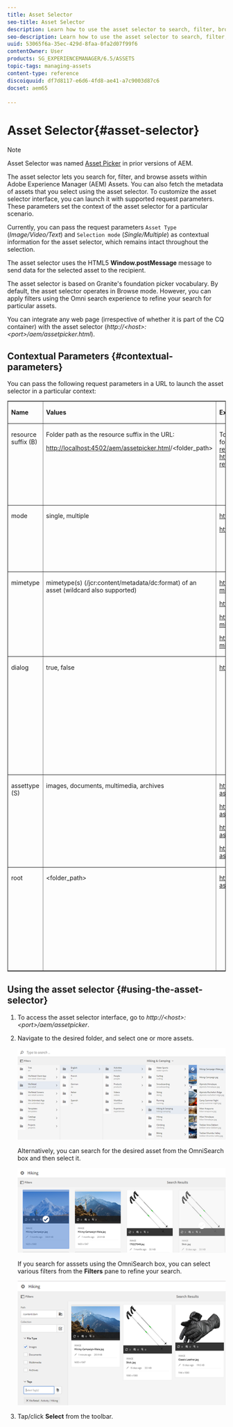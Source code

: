 ```yaml
---
title: Asset Selector
seo-title: Asset Selector
description: Learn how to use the asset selector to search, filter, browse, and fetch metadata for assets within Adobe Experience Manager (AEM) Assets. Also learn how to customize the asset selector interface.
seo-description: Learn how to use the asset selector to search, filter, browse, and fetch metadata for assets within Adobe Experience Manager (AEM) Assets. Also learn how to customize the asset selector interface.
uuid: 53065f6a-35ec-429d-8faa-0fa2d07f99f6
contentOwner: User
products: SG_EXPERIENCEMANAGER/6.5/ASSETS
topic-tags: managing-assets
content-type: reference
discoiquuid: df7d8117-e6d6-4fd8-ae41-a7c9003d87c6
docset: aem65

---
```


# Asset Selector{#asset-selector}

>[!NOTE]
>
>Asset Selector was named [Asset Picker](https://helpx.adobe.com/experience-manager/6-2/assets/using/asset-picker.html) in prior versions of AEM.

The asset selector lets you search for, filter, and browse assets within Adobe Experience Manager (AEM) Assets. You can also fetch the metadata of assets that you select using the asset selector. To customize the asset selector interface, you can launch it with supported request parameters. These parameters set the context of the asset selector for a particular scenario.

Currently, you can pass the request parameters `Asset Type` (*Image/Video/Text*) and `Selection mode` (*Single/Multiple*) as contextual information for the asset selector, which remains intact throughout the selection.

The asset selector uses the HTML5 **Window.postMessage** message to send data for the selected asset to the recipient.

The asset selector is based on Granite's foundation picker vocabulary. By default, the asset selector operates in Browse mode. However, you can apply filters using the Omni search experience to refine your search for particular assets.

You can integrate any web page (irrespective of whether it is part of the CQ container) with the asset selector (*http://&lt;host&gt;:&lt;port&gt;/aem/assetpicker.html*).

## Contextual Parameters {#contextual-parameters}

You can pass the following request parameters in a URL to launch the asset selector in a particular context:

<table border="1" cellpadding="1" cellspacing="0" width="100%"> 
 <tbody> 
  <tr> 
   <td valign="top"><p><strong>Name</strong></p> </td> 
   <td valign="top"><p><strong>Values</strong></p> </td> 
   <td valign="top"><p><strong>Example</strong></p> </td> 
   <td valign="top"><p><strong>Purpose</strong></p> </td> 
  </tr> 
  <tr> 
   <td valign="top"><p>resource suffix (B)</p> </td> 
   <td valign="top"><p>Folder path as the resource suffix in the URL:</p> <p><a href="http://localhost:4502/aem/assetpicker.html?mimetype=*presentation&amp;mimetype=*png">http://localhost:4502/aem/assetpicker.html</a>/&lt;folder_path&gt;</p> </td> 
   <td valign="top"><p>To launch the asset selector with a particular folder selected, for example with the folder <a href="http://localhost:4502/aem/assetpicker.html/content/dam/we-retail/en/activities?assettype=images">/content/dam/we-retail/en/activities</a>, selected, the URL should be of the form: <a href="http://localhost:4502/aem/assetpicker.html/content/dam/we-retail/en/activities?assettype=images">http://localhost:4502/aem/assetpicker.html/content/dam/we-retail/en/activities?assettype=images</a></p> </td> 
   <td valign="top"><p>If you require a particular folder to be selected when the asset selector is launched, passed it as a resource suffix.</p> </td> 
  </tr> 
  <tr> 
   <td valign="top"><p>mode</p> </td> 
   <td valign="top"><p>single, multiple</p> </td> 
   <td valign="top"><p><a href="http://localhost:4502/aem/assetpicker.html?mode=multiple">http://localhost:4502/aem/assetpicker.html?mode=multiple</a></p> <p><a href="http://localhost:4502/aem/assetpicker.html?mode=single">http://localhost:4502/aem/assetpicker.html?mode=single</a></p> </td> 
   <td valign="top"><p>In multiple mode, you can select several assets simultaneously using the asset selector.</p> </td> 
  </tr> 
  <tr> 
   <td valign="top"><p>mimetype</p> </td> 
   <td valign="top"><p>mimetype(s) (/jcr:content/metadata/dc:format) of an asset (wildcard also supported)</p> </td> 
   <td valign="top"><p><a href="http://localhost:4502/aem/assetpicker.html?mimetype=image/png">http://localhost:4502/aem/assetpicker.html?mimetype=image/png</a></p> <p><a href="http://localhost:4502/aem/assetpicker.html?mimetype=*png">http://localhost:4502/aem/assetpicker.html?mimetype=*png</a></p> <p><a href="http://localhost:4502/aem/assetpicker.html?mimetype=*presentation">http://localhost:4502/aem/assetpicker.html?mimetype=*presentation</a></p> <p><a href="http://localhost:4502/aem/assetpicker.html?mimetype=*presentation&amp;mimetype=*png">http://localhost:4502/aem/assetpicker.html?mimetype=*presentation&amp;mimetype=*png</a></p> </td> 
   <td valign="top"><p>Use it to filter assets based on MIME type(s)</p> </td> 
  </tr> 
  <tr> 
   <td valign="top"><p>dialog</p> </td> 
   <td valign="top"><p>true, false</p> </td> 
   <td valign="top"><p><a href="http://localhost:4502/aem/assetpicker.html?dialog=true">http://localhost:4502/aem/assetpicker.html?dialog=true</a></p> </td> 
   <td valign="top"><p>Use these parameters to open the asset selector as <a href="https://helpx.adobe.com/experience-manager/6-5/sites/developing/using/reference-materials/granite-ui/api/jcr_root/libs/granite/ui/components/foundation/layouts/dialog/index.html" target="_blank">Granite Dialog</a>. This option is only applicable when you launch the asset selector through <a href="https://helpx.adobe.com/experience-manager/6-5/sites/developing/using/reference-materials/granite-ui/api/jcr_root/libs/granite/ui/components/coral/foundation/form/pathfield/index.html?highlight=pathfield" target="_blank">Granite Path Field</a>, and configure it as pickerSrc URL.</p> </td> 
  </tr> 
  <tr> 
   <td valign="top"><p>assettype (S)</p> </td> 
   <td valign="top"><p>images, documents, multimedia, archives</p> </td> 
   <td valign="top"><p><a href="http://localhost:4502/aem/assetpicker.html?assettype=images">http://localhost:4502/aem/assetpicker.html?assettype=images</a></p> <p><a href="http://localhost:4502/aem/assetpicker.html?assettype=documents">http://localhost:4502/aem/assetpicker.html?assettype=documents</a></p> <p><a href="http://localhost:4502/aem/assetpicker.html?assettype=multimedia">http://localhost:4502/aem/assetpicker.html?assettype=multimedia</a></p> <p><a href="http://localhost:4502/aem/assetpicker.html?assettype=archives">http://localhost:4502/aem/assetpicker.html?assettype=archives</a></p> </td> 
   <td valign="top"><p>Use this option to filter asset types based on the value passed.</p> </td> 
  </tr> 
  <tr> 
   <td valign="top"><p>root</p> </td> 
   <td valign="top"><p>&lt;folder_path&gt;</p> </td> 
   <td valign="top"><p><a href="http://localhost:4502/aem/assetpicker.html?assettype=images&amp;root=/content/dam/we-retail/en/activities">http://localhost:4502/aem/assetpicker.html?assettype=images&amp;root=/content/dam/we-retail/en/activities</a></p> </td> 
   <td valign="top"><p>Use this option to specify the root folder for the asset selector. In this case, the asset selector lets you select only child assets (direct/indirect) under the root folder.</p> </td> 
  </tr> 
 </tbody> 
</table>

## Using the asset selector {#using-the-asset-selector}

1. To access the asset selector interface, go to *http://&lt;host&gt;:&lt;port&gt;/aem/assetpicker*.
1. Navigate to the desired folder, and select one or more assets.

   ![](assets/chlimage_1-194.png)

   Alternatively, you can search for the desired asset from the OmniSearch box and then select it.

   ![](assets/chlimage_1-195.png)

   If you search for asssets using the OmniSearch box, you can select various filters from the **Filters** pane to refine your search.

   ![](assets/chlimage_1-196.png)

1. Tap/click **Select** from the toolbar.

